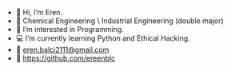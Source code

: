 - 👋 Hi, I’m Eren.
- 🎒 Chemical Engineering \ Industrial Engineering (double major)
- 👀 I’m interested in Programming.
- 💻 I’m currently learning Python and Ethical Hacking.
- 📧 eren.balci2111@gmail.com
- 📌 https://github.com/ereenblc

<!---
ereenblc/ereenblc is a ✨ special ✨ repository because its `README.md` (this file) appears on your GitHub profile.
You can click the Preview link to take a look at your changes.
--->
